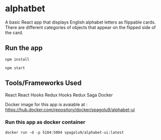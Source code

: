 # alphatbet

A basic React app that displays English alphabet letters as flippable cards. There are different categories of objects that appear on the flipped side of the card.

## Run the app
`npm install`

`npm start`
 
## Tools/Frameworks Used
React
React Hooks
Redux Hooks
Redux Saga
Docker

Docker image for this app is avaiable at : https://hub.docker.com/repository/docker/spagolu9/alphabet-ui

### Run this app as docker container
`docker run -d -p 5104:5004 spagolu9/alphabet-ui:latest`

